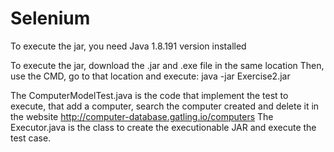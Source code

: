 # Selenium

To execute the jar, you need Java 1.8.191 version installed

To execute the jar, download the .jar and .exe file in the same location
Then, use the CMD, go to that location and execute: java -jar Exercise2.jar

The ComputerModelTest.java is the code that implement the test to execute, that add a computer, search the computer created and delete it
in the website http://computer-database.gatling.io/computers
The Executor.java is the class to create the executionable JAR and execute the test case.
